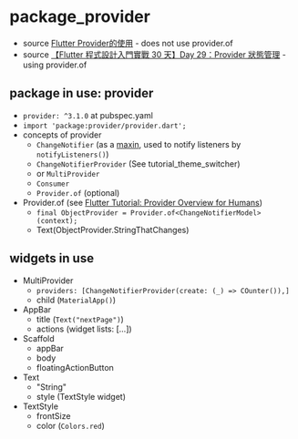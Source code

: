 # package_provider
* source [Flutter Provider的使用](http://tw-hkt.blogspot.com/2019/08/flutter-sharedpreferences.html) - does not use provider.of
* source [【Flutter 程式設計入門實戰 30 天】Day 29：Provider 狀態管理](http://tw-hkt.blogspot.com/2019/11/flutter-30-day-29provider.html) - using provider.of

## package in use: provider
* `provider: ^3.1.0` at pubspec.yaml
* `import 'package:provider/provider.dart';`
* concepts of provider
  * `ChangeNotifier` (as a [maxin](https://stackoverflow.com/questions/21682714/with-keyword-in-dart), used to notify listeners by `notifyListeners()`)
  * `ChangeNotifierProvider` (See tutorial_theme_switcher)
  * or `MultiProvider` 
  * `Consumer`
  * `Provider.of` (optional)
* Provider.of (see [Flutter Tutorial: Provider Overview for Humans](https://blog.codemagic.io/flutter-tutorial-provider/))
  * `final ObjectProvider = Provider.of<ChangeNotifierModel>(context);`
  * Text(ObjectProvider.StringThatChanges)

## widgets in use
* MultiProvider
  * `providers: [ChangeNotifierProvider(create: (_) => COunter()),]`
  * child (`MaterialApp()`)
* AppBar
  * title (`Text("nextPage")`)
  * actions (widget lists: <Widget>[...])
* Scaffold
  * appBar
  * body
  * floatingActionButton
* Text
  * "String"
  * style (TextStyle widget)
* TextStyle
  * frontSize
  * color (`Colors.red`)